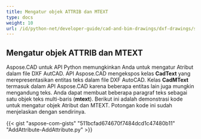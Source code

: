 ```yaml
---
title: Mengatur objek ATTRIB dan MTEXT
type: docs
weight: 10
url: /id/python-net/developer-guide/cad-and-bim-drawings/dxf-drawings/setting-attrib-and-mtext-objects/
---
```


## **Mengatur objek ATTRIB dan MTEXT**
Aspose.CAD untuk API Python memungkinkan Anda untuk mengatur Atribut dalam file DXF AutCAD. API Aspose.CAD mengekspos kelas **CadText** yang merepresentasikan entitas teks dalam file DXF AutoCAD. Kelas **CadMText** termasuk dalam API Aspose.CAD karena beberapa entitas lain juga mungkin mengandung teks. Anda dapat membuat beberapa paragraf teks sebagai satu objek teks multi-baris (**mtext**). Berikut ini adalah demonstrasi kode untuk mengatur objek Atribut dan MTEXT. Potongan kode ini sudah menjelaskan dengan sendirinya.

{{< gist "aspose-com-gists" "511bcfad674670f7484dcd1c47480b11" "AddAttribute-AddAttribute.py" >}}
